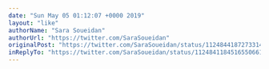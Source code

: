 ```yaml
---
date: "Sun May 05 01:12:07 +0000 2019"
layout: "like"
authorName: "Sara Soueidan"
authorUrl: "https://twitter.com/SaraSoueidan"
originalPost: "https://twitter.com/SaraSoueidan/status/1124844187273314304"
inReplyTo: "https://twitter.com/SaraSoueidan/status/1124841184516550661"
---
```


